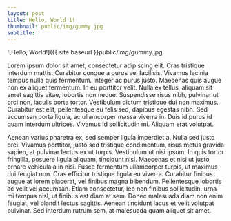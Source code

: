 ```yaml
---
layout: post
title: Hello, World 1!
thumbnail: public/img/gummy.jpg
subtitle:
---
```


![Hello, World!]({{ site.baseurl }}public/img/gummy.jpg

Lorem ipsum dolor sit amet, consectetur adipiscing elit. Cras tristique interdum mattis. Curabitur congue a purus vel facilisis. Vivamus lacinia tempus nulla quis fermentum. Integer ac purus justo. Maecenas quis augue non ex aliquet fermentum. In eu porttitor velit. Nulla ex tellus, aliquam sit amet sagittis vitae, lobortis non neque. Suspendisse risus nibh, pulvinar ut orci non, iaculis porta tortor. Vestibulum dictum tristique dui non maximus. Curabitur est elit, pellentesque eu felis sed, dapibus egestas nibh. Sed accumsan porta ligula, ac ullamcorper massa viverra in. Duis id purus id quam interdum ultrices. Vivamus id sollicitudin mi. Aliquam erat volutpat.

Aenean varius pharetra ex, sed semper ligula imperdiet a. Nulla sed justo orci. Vivamus porttitor, justo sed tristique condimentum, risus metus gravida sapien, at pulvinar lectus ex ut turpis. Vestibulum ut nisi ipsum. In quis tortor fringilla, posuere ligula aliquam, tincidunt nisl. Maecenas et nisi ut justo ornare vehicula a in nisi. Fusce fermentum ullamcorper turpis, ut maximus dui feugiat non. Cras efficitur tristique ligula eu viverra. Curabitur finibus augue at lorem placerat, vel finibus magna bibendum. Pellentesque lobortis ac velit vel accumsan. Etiam consectetur, leo non finibus sollicitudin, urna mi tempus nisl, ut finibus est diam at sem. Donec malesuada diam non enim feugiat, vel blandit lectus sagittis. Aenean tincidunt lacus et velit volutpat pulvinar. Sed interdum rutrum sem, at malesuada quam aliquet sit amet.
